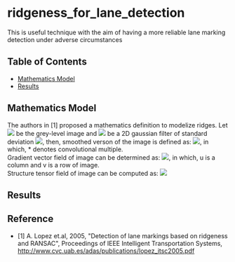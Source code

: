 # ridgeness_for_lane_detection
This is useful technique with the aim of having a more reliable lane marking detection under adverse circumstances
## **Table of Contents**
- [Mathematics Model](#mathematics-model)
- [Results](#results)

## **Mathematics Model**
The authors in [1] proposed a mathematics definition to modelize ridges. Let <img src="https://render.githubusercontent.com/render/math?math=L\big(x\big)"> be the grey-level image and <img src="https://render.githubusercontent.com/render/math?math=G_{\sigma}\big(x\big)"> be a 2D gaussian filter of standard deviation <img src="https://render.githubusercontent.com/render/math?math=\sigma">, then, smoothed verson of the image is defined as: <img src="https://render.githubusercontent.com/render/math?math=L_{\sigma}\big(x\big)=G_{\sigma}\big(x\big)*L\big(x\big)">, in which, * denotes convolutional multiple.  
Gradient vector field of image can be determined as: <img src="https://render.githubusercontent.com/render/math?math=w_{\sigma}\big(x\big)=\big(\partial_{u}L_{\sigma}\big(x\big),\partial_{v}L_{\sigma}\big(x\big)\big)^T">, in which, u is a column and v is a row of image.  
Structure tensor field of image can be computed as: <img src="https://render.githubusercontent.com/render/math?math=S_{\sigma}\big(x\big)=G_{\sigma}\big(x\big)w_{\sigma}\big(x\big)w_{\sigma}^T\big(x\big)">    


## **Results**

## **Reference**
- [1] A. Lopez et.al, 2005, "Detection of lane markings based on ridgeness and RANSAC", Proceedings of IEEE Intelligent Transportation Systems, http://www.cvc.uab.es/adas/publications/lopez_itsc2005.pdf